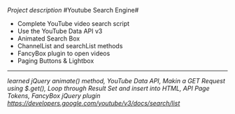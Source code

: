 _Project description_
#Youtube Search Engine#
* Complete YouTube video search script
* Use the YouTube Data API v3
* Animated Search Box
* ChannelList and searchList methods
* FancyBox plugin to open videos
* Paging Buttons & Lightbox
- - - - - - - - - - - - - - - - - - - - - - - - - - - -
_learned jQuery animate() method, YouTube Data API, Makin a GET Request using $.get(), Loop through Result Set and insert into HTML, API Page Tokens, FancyBox jQuery plugin
https://developers.google.com/youtube/v3/docs/search/list_

